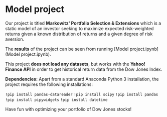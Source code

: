 # Model project

Our project is titled **Markowitz' Portfolio Selection & Extensions** which is a static model of an investor seeking to maximize expected risk-weighted returns given a known distribution of returns and a given degree of risk aversion.

The **results** of the project can be seen from running [Model project.ipynb](Model project.ipynb).

This project **does not load any datasets**, but works with the **Yahoo! Finance API** in order to get historical return data from the Dow Jones Index. 

**Dependencies:** Apart from a standard Anaconda Python 3 installation, the project requires the following installations:

``!pip install pandas-datareader``
``!pip install scipy``
``!pip install pandas``
``!pip install pipywidgets``
``!pip install datetime``

Have fun with optimizing your portfolio of Dow Jones stocks! 
